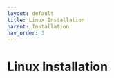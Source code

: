 ```yaml
---
layout: default
title: Linux Installation
parent: Installation
nav_order: 3
---
```


# Linux Installation
